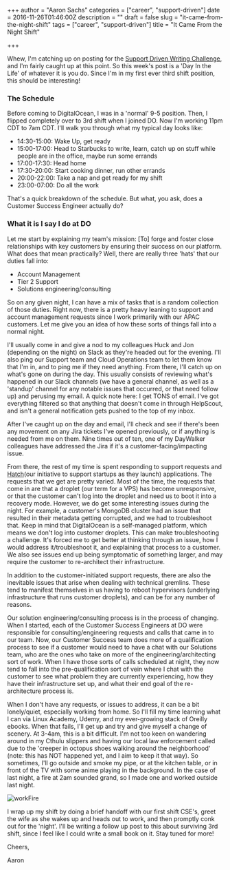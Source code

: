 +++
author = "Aaron Sachs"
categories = ["career", "support-driven"]
date = 2016-11-26T01:46:00Z
description = ""
draft = false
slug = "it-came-from-the-night-shift"
tags = ["career", "support-driven"]
title = "It Came From the Night Shift"

+++

Whew, I'm catching up on posting for the [Support Driven Writing Challenge](https://supportdriven.com/2016/10/21/stretch-your-typing-fingers-support-driven-6-week-writing-challenge/), and I'm fairly caught up at this point. So this week's post is a 'Day In the Life' of whatever it is you do. Since I'm in my first ever third shift position, this should be interesting!

### The Schedule

Before coming to DigitalOcean, I was in a 'normal' 9-5 position. Then, I flipped completely over to 3rd shift when I joined DO. Now I'm working 11pm CDT to 7am CDT. I'll walk you through what my typical day looks like:

* 14:30-15:00: Wake Up, get ready
* 15:00-17:00: Head to Starbucks to write, learn, catch up on stuff while people are in the office, maybe run some errands
* 17:00-17:30: Head home
* 17:30-20:00: Start cooking dinner, run other errands
* 20:00-22:00: Take a nap and get ready for my shift
* 23:00-07:00: Do all the work

That's a quick breakdown of the schedule. But what, you ask, does a Customer Success Engineer actually do?

### What it is I say I do at DO

Let me start by explaining my team's mission: [To] forge and foster close relationships with key customers by ensuring their success on our platform. What does that mean practically? Well, there are really three 'hats' that our duties fall into:

* Account Management
* Tier 2 Support
* Solutions engineering/consulting

So on any given night, I can have a mix of tasks that is a random collection of those duties. Right now, there is a pretty heavy leaning to support and account management requests since I work primarily with our APAC customers. Let me give you an idea of how these sorts of things fall into a normal night.

I'll usually come in and give a nod to my colleagues Huck and Jon (depending on the night) on Slack as they're headed out for the evening. I'll also ping our Support team and Cloud Operations team to let them know that I'm in, and to ping me if they need anything. From there, I'll catch up on what's gone on during the day. This usually consists of reviewing what's happened in our Slack channels (we have a general channel, as well as a 'standup' channel for any notable issues that occurred, or that need follow up) and perusing my email. A quick note here: I get TONS of email. I've got everything filtered so that anything that doesn't come in through HelpScout, and isn't a general notification gets pushed to the top of my inbox.

After I've caught up on the day and email, I'll check and see if there's been any movement on any Jira tickets I've opened previously, or if anything is needed from me on them. Nine times out of ten, one of my DayWalker colleagues have addressed the Jira if it's a customer-facing/impacting issue.

From there, the rest of my time is spent responding to support requests and [Hatch](https://do.co/hatch)(our initiative to support startups as they launch) applications. The requests that we get are pretty varied. Most of the time, the requests that come in are that a droplet (our term for a VPS) has become unresponsive, or that the customer can't log into the droplet and need us to boot it into a recovery mode. However, we do get some interesting issues during the night. For example, a customer's MongoDB cluster had an issue that resulted in their metadata getting corrupted, and we had to troubleshoot that. Keep in mind that DigitalOcean is a self-managed platform, which means we don't log into customer droplets. This can make troubleshooting a challenge. It's forced me to get better at thinking through an issue, how I would address it/troubleshoot it, and explaining that process to a customer. We also see issues end up being symptomatic of something larger, and may require the customer to re-architect their infrastructure.

In addition to the customer-initiated support requests, there are also the inevitable issues that arise when dealing with technical gremlins. These tend to manifest themselves in us having to reboot hypervisors (underlying infrastructure that runs customer droplets), and can be for any number of reasons.

Our solution engineering/consulting process is in the process of changing. When I started, each of the Customer Success Engineers at DO were responsible for consulting/engineering requests and calls that came in to our team. Now, our Customer Success team does more of a qualification process to see if a customer would need to have a chat with our Solutions team, who are the ones who take on more of the engineering/architecting sort of work. When I have those sorts of calls scheduled at night, they now tend to fall into the pre-qualification sort of vein where I chat with the customer to see what problem they are currently experiencing, how they have their infrastructure set up, and what their end goal of the re-architecture process is.

When I don't have any requests, or issues to address, it can be a bit lonely/quiet, especially working from home. So I'll fill my time learning what I can via Linux Academy, Udemy, and my ever-growing stack of Oreilly ebooks. When that fails, I'll get up and try and give myself a change of scenery. At 3-4am, this is a bit difficult. I'm not too keen on wandering around in my Cthulu slippers and having our local law enforcement called due to the 'creeper in octopus shoes walking around the neighborhood' (note: this has NOT happened yet, and I aim to keep it that way). So sometimes, I'll go outside and smoke my pipe, or at the kitchen table, or in front of the TV with some anime playing in the background. In the case of last night, a fire at 2am sounded grand, so I made one and worked outside last night.

![workFire](/content/images/2017/08/workFire.jpg)

I wrap up my shift by doing a brief handoff with our first shift CSE's, greet the wife as she wakes up and heads out to work, and then promptly conk out for the 'night'. I'll be writing a follow up post to this about surviving 3rd shift, since I feel like I could write a small book on it. Stay tuned for more!

Cheers,

Aaron

